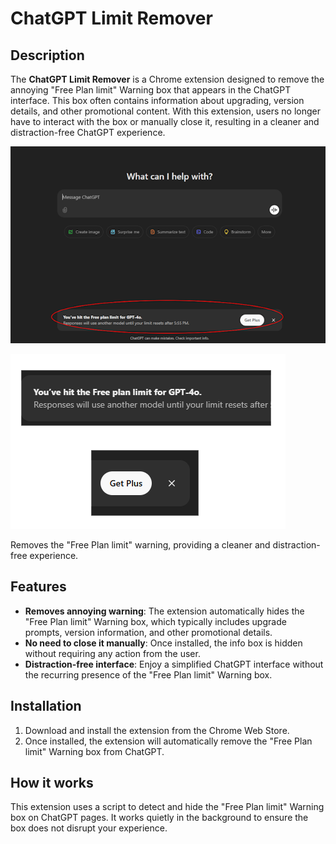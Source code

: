 # ChatGPT Limit Remover

## Description

The **ChatGPT Limit Remover** is a Chrome extension designed to remove the annoying "Free Plan limit" Warning box that appears in the ChatGPT interface. This box often contains information about upgrading, version details, and other promotional content. With this extension, users no longer have to interact with the box or manually close it, resulting in a cleaner and distraction-free ChatGPT experience.

![Annoying warning on ChatGPT in Chrome](<assets/Screenshot 2024-12-05 144720.png>)

![alt text](<assets/Screenshot 2024-12-05 144732.png>)

Removes the "Free Plan limit" warning, providing a cleaner and distraction-free experience.

## Features

- **Removes annoying warning**: The extension automatically hides the "Free Plan limit" Warning box, which typically includes upgrade prompts, version information, and other promotional details.
- **No need to close it manually**: Once installed, the info box is hidden without requiring any action from the user.
- **Distraction-free interface**: Enjoy a simplified ChatGPT interface without the recurring presence of the "Free Plan limit" Warning box.

## Installation

1. Download and install the extension from the Chrome Web Store.
2. Once installed, the extension will automatically remove the "Free Plan limit" Warning box from ChatGPT.

## How it works

This extension uses a script to detect and hide the "Free Plan limit" Warning box on ChatGPT pages. It works quietly in the background to ensure the box does not disrupt your experience.

